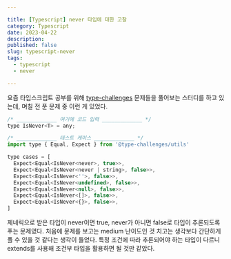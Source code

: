 ```yaml
---

title: [Typescript] never 타입에 대한 고찰
category: Typescript
date: 2023-04-22
description: 
published: false
slug: typescript-never
tags: 
  - typescript
  - never

---
```


요즘 타입스크립트 공부를 위해 [type-challenges](https://github.com/type-challenges/type-challenges) 문제들을 풀어보는 스터디를 하고 있는데, 며칠 전 푼 문제 중 이런 게 있었다.

```jsx
/* _____________ 여기에 코드 입력 _____________ */
type IsNever<T> = any;

/* _____________ 테스트 케이스 _____________ */
import type { Equal, Expect } from '@type-challenges/utils'

type cases = [
  Expect<Equal<IsNever<never>, true>>,
  Expect<Equal<IsNever<never | string>, false>>,
  Expect<Equal<IsNever<''>, false>>,
  Expect<Equal<IsNever<undefined>, false>>,
  Expect<Equal<IsNever<null>, false>>,
  Expect<Equal<IsNever<[]>, false>>,
  Expect<Equal<IsNever<{}>, false>>,
]
```

제네릭으로 받은 타입이 never이면 true, never가 아니면 false로 타입이 추론되도록 푸는 문제였다.
처음에 문제를 보고는 medium 난이도인 것 치고는 생각보다 간단하게 풀 수 있을 것 같다는 생각이 들었다. 특정 조건에 따라 추론되어야 하는 타입이 다르니 extends를 사용해 조건부 타입을 활용하면 될 것만 같았다.

